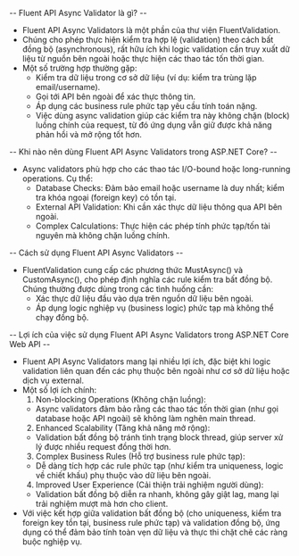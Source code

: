 -- Fluent API Async Validator là gì? -- 
- Fluent API Async Validators là một phần của thư viện FluentValidation. 
- Chúng cho phép thực hiện kiểm tra hợp lệ (validation) theo cách bất đồng bộ (asynchronous), rất hữu ích khi logic validation cần truy xuất dữ liệu từ nguồn bên ngoài hoặc thực hiện các thao tác tốn thời gian.
- Một số trường hợp thường gặp:
  - Kiểm tra dữ liệu trong cơ sở dữ liệu (ví dụ: kiểm tra trùng lặp email/username).
  - Gọi tới API bên ngoài để xác thực thông tin.
  - Áp dụng các business rule phức tạp yêu cầu tính toán nặng.
  - Việc dùng async validation giúp các kiểm tra này không chặn (block) luồng chính của request, từ đó ứng dụng vẫn giữ được khả năng phản hồi và mở rộng tốt hơn.

-- Khi nào nên dùng Fluent API Async Validators trong ASP.NET Core? -- 
- Async validators phù hợp cho các thao tác I/O-bound hoặc long-running operations. Cụ thể:
  - Database Checks: Đảm bảo email hoặc username là duy nhất; kiểm tra khóa ngoại (foreign key) có tồn tại.
  - External API Validation: Khi cần xác thực dữ liệu thông qua API bên ngoài.
  - Complex Calculations: Thực hiện các phép tính phức tạp/tốn tài nguyên mà không chặn luồng chính.

-- Cách sử dụng Fluent API Async Validators -- 
- FluentValidation cung cấp các phương thức MustAsync() và CustomAsync(), cho phép định nghĩa các rule kiểm tra bất đồng bộ.
Chúng thường được dùng trong các tình huống cần:
  - Xác thực dữ liệu đầu vào dựa trên nguồn dữ liệu bên ngoài.
  - Áp dụng logic nghiệp vụ (business logic) phức tạp mà không thể chạy đồng bộ.

-- Lợi ích của việc sử dụng Fluent API Async Validators trong ASP.NET Core Web API -- 
- Fluent API Async Validators mang lại nhiều lợi ích, đặc biệt khi logic validation liên quan đến các phụ thuộc bên ngoài như cơ sở dữ liệu hoặc dịch vụ external. 
- Một số lợi ích chính:
  1. Non-blocking Operations (Không chặn luồng): 
    - Async validators đảm bảo rằng các thao tác tốn thời gian (như gọi database hoặc API ngoài) sẽ không làm nghẽn main thread.
  2. Enhanced Scalability (Tăng khả năng mở rộng): 
    - Validation bất đồng bộ tránh tình trạng block thread, giúp server xử lý được nhiều request đồng thời hơn.
  3. Complex Business Rules (Hỗ trợ business rule phức tạp): 
    - Dễ dàng tích hợp các rule phức tạp (như kiểm tra uniqueness, logic về chiết khấu) phụ thuộc vào dữ liệu bên ngoài.
  4. Improved User Experience (Cải thiện trải nghiệm người dùng): 
    - Validation bất đồng bộ diễn ra nhanh, không gây giật lag, mang lại trải nghiệm mượt mà hơn cho client.
- Với việc kết hợp giữa validation bất đồng bộ (cho uniqueness, kiểm tra foreign key tồn tại, business rule phức tạp) và validation đồng bộ, ứng dụng có thể đảm bảo tính toàn vẹn dữ liệu và thực thi chặt chẽ các ràng buộc nghiệp vụ.